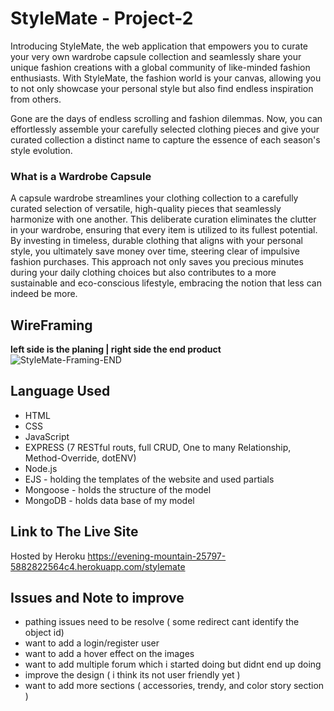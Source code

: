 # StyleMate - Project-2


Introducing StyleMate, the web application that empowers you to curate your very own wardrobe capsule collection and seamlessly share your unique fashion creations with a global community of like-minded fashion enthusiasts. With StyleMate, the fashion world is your canvas, allowing you to not only showcase your personal style but also find endless inspiration from others.

Gone are the days of endless scrolling and fashion dilemmas. Now, you can effortlessly assemble your carefully selected clothing pieces and give your curated collection a distinct name to capture the essence of each season's style evolution.

### What is a Wardrobe Capsule

A capsule wardrobe streamlines your clothing collection to a carefully curated selection of versatile, high-quality pieces that seamlessly harmonize with one another. This deliberate curation eliminates the clutter in your wardrobe, ensuring that every item is utilized to its fullest potential. By investing in timeless, durable clothing that aligns with your personal style, you ultimately save money over time, steering clear of impulsive fashion purchases. This approach not only saves you precious minutes during your daily clothing choices but also contributes to a more sustainable and eco-conscious lifestyle, embracing the notion that less can indeed be more.

## WireFraming 
**left side is the planing | right side the end product**
![StyleMate-Framing-END](https://github.com/Hirostory/Project2/assets/135872883/c10fea4f-dce4-4a37-8615-2a9b1c9b38eb)

## Language Used 

- HTML 
- CSS 
- JavaScript
- EXPRESS (7 RESTful routs, full CRUD, One to many Relationship, Method-Override, dotENV)
- Node.js
- EJS - holding the templates of the website and  used partials 
- Mongoose - holds the structure of the model 
- MongoDB - holds data base of my model

## Link to The Live Site 

Hosted by Heroku 
https://evening-mountain-25797-5882822564c4.herokuapp.com/stylemate

## Issues and Note to improve 


- pathing issues need to be resolve ( some redirect cant identify the object id)
- want to add a login/register user
- want to add a hover effect on the images
- want to add multiple forum which i started doing but didnt end up doing
- improve the design ( i think its not user friendly yet )
- want to add more sections ( accessories, trendy, and color story section )
